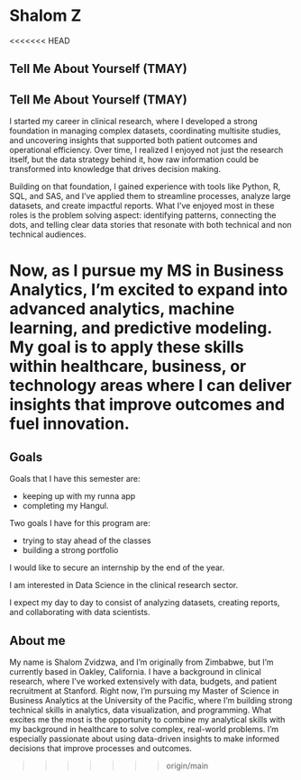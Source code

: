 # Shalom Z

<<<<<<< HEAD
## Tell Me About Yourself (TMAY) 
## Tell Me About Yourself (TMAY)

I started my career in clinical research, where I developed a strong foundation in managing complex datasets, coordinating multisite studies, and uncovering insights that supported both patient outcomes and operational efficiency. Over time, I realized I enjoyed not just the research itself, but the data strategy behind it, how raw information could be transformed into knowledge that drives decision making.

Building on that foundation, I gained experience with tools like Python, R, SQL, and SAS, and I’ve applied them to streamline processes, analyze large datasets, and create impactful reports. What I’ve enjoyed most in these roles is the problem solving aspect: identifying patterns, connecting the dots, and telling clear data stories that resonate with both technical and non technical audiences.

Now, as I pursue my MS in Business Analytics, I’m excited to expand into advanced analytics, machine learning, and predictive modeling. My goal is to apply these skills within healthcare, business, or technology areas where I can deliver insights that improve outcomes and fuel innovation.
=======
## Goals

Goals that I have this semester are:
- keeping up with my runna app
- completing my Hangul.

Two goals I have for this program are: 
- trying to stay ahead of the classes
- building a strong portfolio  

I would like to secure an internship by the end of the year.

I am interested in Data Science in the clinical research sector. 

I expect my day to day to consist of analyzing datasets, creating reports, and collaborating with data scientists.

## About me

My name is Shalom Zvidzwa, and I’m originally from Zimbabwe, but I’m currently based in Oakley, California. I have a background in clinical research, where I’ve worked extensively with data, budgets, and patient recruitment at Stanford. Right now, I’m pursuing my Master of Science in Business Analytics at the University of the Pacific, where I’m building strong technical skills in analytics, data visualization, and programming.
What excites me the most is the opportunity to combine my analytical skills with my background in healthcare to solve complex, real-world problems. I’m especially passionate about using data-driven insights to make informed decisions that improve processes and outcomes.
>>>>>>> origin/main
